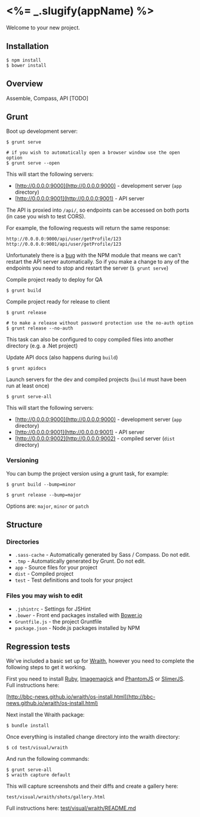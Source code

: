 # <%= _.slugify(appName) %>

Welcome to your new project.

## Installation

    $ npm install
    $ bower install

## Overview

Assemble, Compass, API [TODO]

## Grunt

Boot up development server:

    $ grunt serve

    # if you wish to automatically open a browser window use the open option
    $ grunt serve --open

This will start the following servers:

 - [http://0.0.0.0:9000](http://0.0.0.0:9000) - development server (`app` directory)
 - [http://0.0.0.0:9001](http://0.0.0.0:9001) - API server

The API is proxied into `/api/`, so endpoints can be accessed on both ports (in case you wish to test CORS).

For example, the following requests will return the same response:

    http://0.0.0.0:9000/api/user/getProfile/123
    http://0.0.0.0:9001/api/user/getProfile/123

Unfortunately there is a [bug](https://github.com/blai/grunt-express/issues/37) with the NPM module that means we can't restart the API server automatically.
So if you make a change to any of the endpoints you need to stop and restart the server (`$ grunt serve`)

Compile project ready to deploy for QA

    $ grunt build

Compile project ready for release to client

    $ grunt release

    # to make a release without password protection use the no-auth option
    $ grunt release --no-auth

This task can also be configured to copy compiled files into another directory (e.g. a .Net project)

Update API docs (also happens during `build`)

    $ grunt apidocs

Launch servers for the dev and compiled projects (`build` must have been run at least once)

    $ grunt serve-all

This will start the following servers:

 - [http://0.0.0.0:9000](http://0.0.0.0:9000) - development server (`app` directory)
 - [http://0.0.0.0:9001](http://0.0.0.0:9001) - API server
 - [http://0.0.0.0:9002](http://0.0.0.0:9002) - compiled server (`dist` directory)

### Versioning

You can bump the project version using a grunt task, for example:

    $ grunt build --bump=minor

    $ grunt release --bump=major

Options are: `major`, `minor` or `patch`

## Structure

### Directories

 - `.sass-cache` - Automatically generated by Sass / Compass. Do not edit.
 - `.tmp` - Automatically generated by Grunt. Do not edit.
 - `app` - Source files for your project
 - `dist` - Compiled project
 - `test` - Test definitions and tools for your project

### Files you may wish to edit

 - `.jshintrc` - Settings for JSHint
 - `.bower` - Front end packages installed with [Bower.io](http://www.bower.io)
 - `Gruntfile.js` - the project Gruntfile
 - `package.json` - Node.js packages installed by NPM

## Regression tests

We've included a basic set up for [Wraith](https://github.com/BBC-News/wraith), however you need to complete the following steps to get it working.

First you need to install [Ruby](https://www.ruby-lang.org/), [Imagemagick](http://www.imagemagick.org/) and [PhantomJS](http://phantomjs.org/) or [SlimerJS](http://slimerjs.org/). Full instructions here:

[http://bbc-news.github.io/wraith/os-install.html](http://bbc-news.github.io/wraith/os-install.html)

Next install the Wraith package:

    $ bundle install

Once everything is installed change directory into the wraith directory:

    $ cd test/visual/wraith

And run the following commands:

    $ grunt serve-all
    $ wraith capture default

This will capture screenshots and their diffs and create a gallery here:

    test/visual/wraith/shots/gallery.html

Full instructions here: [test/visual/wraith/README.md](test/visual/wraith/README.md)